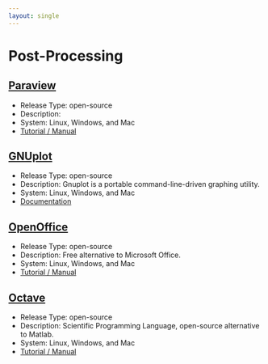 ```yaml
---
layout: single
---
```


# Post-Processing


## [Paraview](https://www.paraview.org/)
* Release Type: open-source
* Description: 
* System: Linux, Windows, and Mac
* [Tutorial / Manual](https://www.paraview.org/documentation/)


## [GNUplot](http://www.gnuplot.info/)
* Release Type: open-source
* Description: Gnuplot is a portable command-line-driven graphing utility.
* System: Linux, Windows, and Mac
* [Documentation](http://www.gnuplot.info/documentation.html)


## [OpenOffice](https://www.openoffice.org)
* Release Type: open-source
* Description: Free alternative to Microsoft Office.
* System: Linux, Windows, and Mac
* [Tutorial / Manual](https://www.openoffice.org/support/index.html#rtfm)


## [Octave](https://www.gnu.org/software/octave/)
* Release Type: open-source
* Description: Scientific Programming Language, open-source alternative to Matlab.
* System: Linux, Windows, and Mac
* [Tutorial / Manual](https://octave.org/doc/interpreter/)



